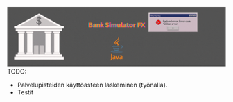 ![Header](/src/main/resources/Bank%20Simulator%20FX.gif)
TODO: 
- Palvelupisteiden käyttöasteen laskeminen (työnalla).
- Testit
